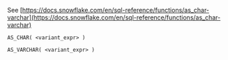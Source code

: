 See [https://docs.snowflake.com/en/sql-reference/functions/as_char-varchar](https://docs.snowflake.com/en/sql-reference/functions/as_char-varchar)
```
AS_CHAR( <variant_expr> )

AS_VARCHAR( <variant_expr> )
```
